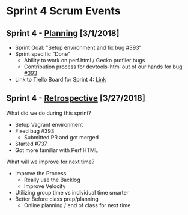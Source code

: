# Sprint 4 Scrum Events

## Sprint 4 - [Planning][planning] [3/1/2018]

* Sprint Goal: "Setup environment and fix bug #393"
* Sprint specific “Done”
    * Ability to work on perf.html / Gecko profiler bugs
    * Contribution process for devtools-html out of our hands for bug [#393][p393]
* Link to Trello Board for Sprint 4: [Link][trello]

## Sprint 4 - [Retrospective][retrospective] [3/27/2018]

What did we do during this sprint?

* Setup Vagrant environment
* Fixed bug #393
    * Submitted PR and got merged
* Started #737
* Got more familiar with Perf.HTML

What will we improve for next time?

* Improve the Process
    * Really use the Backlog
    * Improve Velocity
* Utilizing group time vs individual time smarter
* Better Before class prep/planning
    * Online planning / end of class for next time

[planning]: https://www.scrum.org/resources/what-is-sprint-planning
[retrospective]: https://www.scrumalliance.org/community/articles/2014/april/key-elements-of-sprint-retrospective
[trello]: https://trello.com/b/lhucoEh6

[p393]: ttps://github.com/devtools-html/perf.html/issues/393
